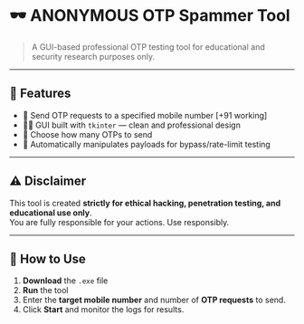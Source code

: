 # 🕶️ ANONYMOUS OTP Spammer Tool

> A GUI-based professional OTP testing tool for educational and security research purposes only.



---

## 🧰 Features

- 🔐 Send OTP requests to a specified mobile number [+91 working]
- 🧑‍💻 GUI built with `tkinter` — clean and professional design
- 📩 Choose how many OTPs to send
- 💨 Automatically manipulates payloads for bypass/rate-limit testing

---

## ⚠️ Disclaimer

This tool is created **strictly for ethical hacking, penetration testing, and educational use only**.  
You are fully responsible for your actions. Use responsibly.

---

## 🚀 How to Use

1. **Download** the `.exe` file
2. **Run** the tool
3. Enter the **target mobile number** and number of **OTP requests** to send.
4. Click **Start** and monitor the logs for results.

